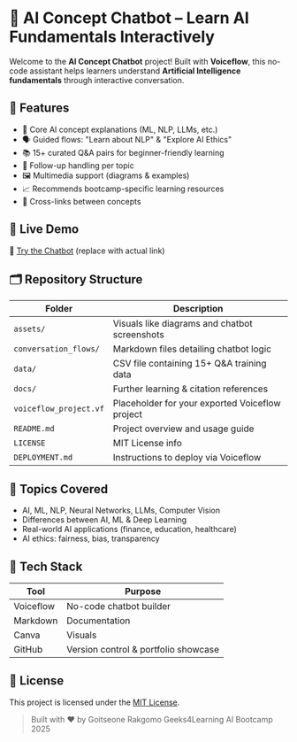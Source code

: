 # 🤖 AI Concept Chatbot – Learn AI Fundamentals Interactively

Welcome to the **AI Concept Chatbot** project! Built with **Voiceflow**, this no-code assistant helps learners understand **Artificial Intelligence fundamentals** through interactive conversation.

## 🌟 Features

- 🧠 Core AI concept explanations (ML, NLP, LLMs, etc.)
- 🗣️ Guided flows: "Learn about NLP" & "Explore AI Ethics"
- 📚 15+ curated Q&A pairs for beginner-friendly learning
- 🔁 Follow-up handling per topic
- 🖼️ Multimedia support (diagrams & examples)
- 📈 Recommends bootcamp-specific learning resources
- 🔗 Cross-links between concepts

## 📌 Live Demo

🔗 [Try the Chatbot]([https://your-public-voiceflow-link.com](https://creator.voiceflow.com/prototype/68888b1e14adedd2365851a7)) (replace with actual link)

## 🗂️ Repository Structure

| Folder | Description |
|--------|-------------|
| `assets/` | Visuals like diagrams and chatbot screenshots |
| `conversation_flows/` | Markdown files detailing chatbot logic |
| `data/` | CSV file containing 15+ Q&A training data |
| `docs/` | Further learning & citation references |
| `voiceflow_project.vf` | Placeholder for your exported Voiceflow project |
| `README.md` | Project overview and usage guide |
| `LICENSE` | MIT License info |
| `DEPLOYMENT.md` | Instructions to deploy via Voiceflow |

## 🧠 Topics Covered

- AI, ML, NLP, Neural Networks, LLMs, Computer Vision
- Differences between AI, ML & Deep Learning
- Real-world AI applications (finance, education, healthcare)
- AI ethics: fairness, bias, transparency

## 🧪 Tech Stack

| Tool | Purpose |
|------|---------|
| Voiceflow | No-code chatbot builder |
| Markdown | Documentation |
| Canva | Visuals |
| GitHub | Version control & portfolio showcase |

## 📝 License

This project is licensed under the [MIT License](LICENSE).

> Built with ❤️ by Goitseone Rakgomo
> Geeks4Learning AI Bootcamp 2025
